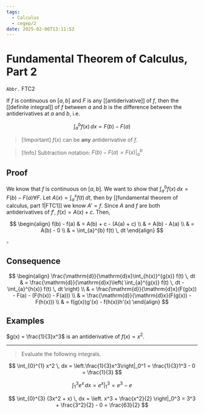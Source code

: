 ```yaml
---
tags:
  - Calculus
  - cegep/2
date: 2025-02-06T13:11:53
---
```


# Fundamental Theorem of Calculus, Part 2

`Abbr.` FTC2

If $f$ is continuous on $[a, b]$ and $F$ is any [[antiderivative]] of $f$,
then the [[definite integral]] of $f$ between $a$ and $b$ is the difference between the antiderivatives at $a$ and $b$, i.e.

$$
\int_{a}^{b} f(x) \, dx = F(b) - F(a)
$$

> [!important] $f(x)$ can be **any** antiderivative of $f$.

> [!info] Subtraction notation: $F(b) - F(a) = \left. F(x) \right|_a^b$

## Proof

We know that $f$ is continuous on $[a, b]$.
We want to show that $\int_{a}^{b} f(x) \, dx = F(b) - F(a) \forall F$.
Let $A(x) = \int_{a}^{x} f(t) \, dt$, then by [[fundamental theorem of calculus, part 1|FTC1]] we know $A' = f$.
Since $A$ and $f$ are both antiderivatives of $f'$, $f(x) = A(x) + c$.
Then,

$$
\begin{align}
f(b) - f(a) & = A(b) + c - (A(a) + c) \\
 & = A(b) - A(a) \\
 & = A(b) - 0 \\
 & = \int_{a}^{b} f(t) \, dt
\end{align}
$$

$\square$

## Consequence

$$
\begin{align}
\frac{\mathrm{d}}{\mathrm{d}x}\int_{h(x)}^{g(x)} f(t) \, dt & = \frac{\mathrm{d}}{\mathrm{d}x}\left( \int_{a}^{g(x)} f(t) \, dt - \int_{a}^{h(x)} f(t) \, dt \right) \\
 & = \frac{\mathrm{d}}{\mathrm{d}x}(F(g(x)) - F(a) - (F(h(x)) - F(a))) \\
 & = \frac{\mathrm{d}}{\mathrm{d}x}(F(g(x)) - F(h(x))) \\
 & = f(g(x))g'(x) - f(h(x))h'(x)
\end{align}
$$

## Examples

$g(x) = \frac{1}{3}x^3$ is an antiderivative of $f(x) = x^2$.

---

> Evaluate the following integrals.

$$
\int_{0}^{1} x^2 \, dx = \left.\frac{1}{3}x^3\right|_0^1 = \frac{1}{3}1^3 - 0 = \frac{1}{3}
$$

$$
\int_{1}^{3} e^x \, dx = \left. e^x \right|_1^3 = e^3 - e
$$

$$
\int_{0}^{3} (3x^2 + x) \, dx = \left. x^3 + \frac{x^2}{2} \right|_0^3 = 3^3 + \frac{3^2}{2} - 0 = \frac{63}{2}
$$
